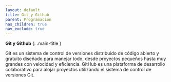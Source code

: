 ```yaml
---
layout: default
title: Git y Github
parent: Programación
has_children: true
nav_exclude: true
---
```


**Git y Github**
{: .main-title }

<!-- pequeña introducción a git y github -->
Git es un sistema de control de versiones distribuido de código abierto y gratuito diseñado para manejar todo, desde proyectos pequeños hasta muy grandes con velocidad y eficiencia. GitHub es una plataforma de desarrollo colaborativo para alojar proyectos utilizando el sistema de control de versiones Git.
